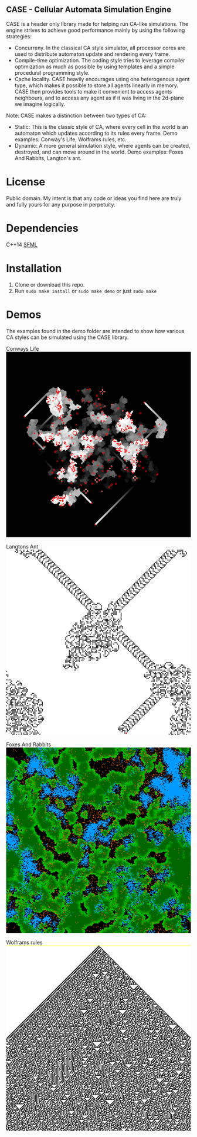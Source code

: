 ## CASE - Cellular Automata Simulation Engine

CASE is a header only library made for helping run CA-like simulations.
The engine strives to achieve good performance mainly by using the 
following strategies:

* Concurreny. In the classical CA style simulator, all processor cores are used
to distribute automaton update and rendering every frame. 
* Compile-time optimization. The coding style tries to leverage compiler
optimization as much as possible by using templates and a simple procedural
programming style.
* Cache locality. CASE heavily encourages using one heterogenous agent type,
which makes it possible to store all agents linearly in memory. CASE then
provides tools to make it convenient to access agents neighbours, and to
access any agent as if it was living in the 2d-plane we imagine logically.

Note: CASE makes a distinction between two types of CA:

* Static: This is the classic style of CA, where every cell in the world is
an automaton which updates according to its rules every frame. Demo examples:
Conway's Life, Wolframs rules, etc.
* Dynamic: A more general simulation style, where agents can be created,
destroyed, and can move around in the world. Demo examples: Foxes And Rabbits,
Langton's ant.

# License

Public domain. My intent is that any code or ideas you find here are 
truly and fully yours for any purpose in perpetuity.

# Dependencies

C++14
[SFML](https://github.com/SFML/SFML)

# Installation

1. Clone or download this repo.
2. Run `sudo make install` or `sudo make demo` or just `sudo make`

# Demos

The examples found in the demo folder are intended to show how various
CA styles can be simulated using the CASE library. 

Conways Life
![conway text](img/conway.png)

Langtons Ant
![langton](img/langton.png)

Foxes And Rabbits
![foxes](img/foxes.png)

Wolframs rules
![wolfram](img/wolfram.png)
